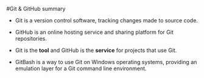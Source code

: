 #Git & GitHub summary

- Git is a version control software, tracking changes made to source code.

- GitHub is an online hosting service and sharing platform for Git repositories.

- Git is the **tool** and GitHub is the **service** for projects that use Git.

- GitBash is a way to use Git on Windows operating systems, providing an emulation layer for a Git command line environment.
